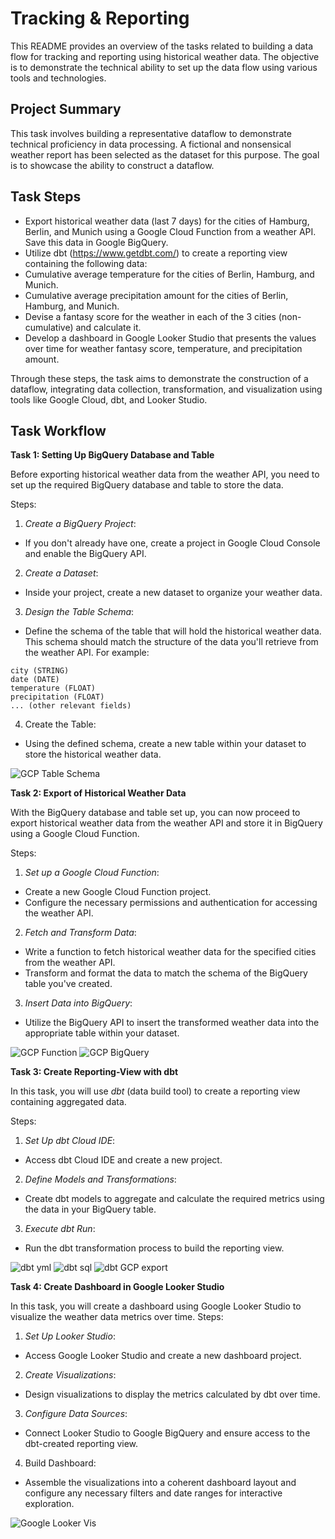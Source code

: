 # Tracking & Reporting

This README provides an overview of the tasks related to building a data flow for tracking and reporting using historical weather data. The objective is to demonstrate the technical ability to set up the data flow using various tools and technologies.

## Project Summary

This task involves building a representative dataflow to demonstrate technical proficiency in data processing. A fictional and nonsensical weather report has been selected as the dataset for this purpose. The goal is to showcase the ability to construct a dataflow.

## Task Steps
* Export historical weather data (last 7 days) for the cities of Hamburg, Berlin, and Munich using a Google Cloud Function from a weather API. Save this data in Google BigQuery.
* Utilize dbt (https://www.getdbt.com/) to create a reporting view containing the following data:
* Cumulative average temperature for the cities of Berlin, Hamburg, and Munich.
* Cumulative average precipitation amount for the cities of Berlin, Hamburg, and Munich.
* Devise a fantasy score for the weather in each of the 3 cities (non-cumulative) and calculate it.
* Develop a dashboard in Google Looker Studio that presents the values over time for weather fantasy score, temperature, and precipitation amount.

Through these steps, the task aims to demonstrate the construction of a dataflow, integrating data collection, transformation, and visualization using tools like Google Cloud, dbt, and Looker Studio.

## Task Workflow

**Task 1: Setting Up BigQuery Database and Table**

Before exporting historical weather data from the weather API, you need to set up the required BigQuery database and table to store the data.

Steps:
1. *Create a BigQuery Project*:
* If you don't already have one, create a project in Google Cloud Console and enable the BigQuery API.
2. *Create a Dataset*:
* Inside your project, create a new dataset to organize your weather data.
3. *Design the Table Schema*:
* Define the schema of the table that will hold the historical weather data. This schema should match the structure of the data you'll retrieve from the weather API. For example:
```
city (STRING)
date (DATE)
temperature (FLOAT)
precipitation (FLOAT)
... (other relevant fields)
```
4. Create the Table:
* Using the defined schema, create a new table within your dataset to store the historical weather data.

![GCP Table Schema](https://github.com/d-kleine/gcp_dbt_challenge/blob/main/gcp_schema.png)

**Task 2: Export of Historical Weather Data**

With the BigQuery database and table set up, you can now proceed to export historical weather data from the weather API and store it in BigQuery using a Google Cloud Function.

Steps:
1. *Set up a Google Cloud Function*:
* Create a new Google Cloud Function project.
* Configure the necessary permissions and authentication for accessing the weather API.
2. *Fetch and Transform Data*:
* Write a function to fetch historical weather data for the specified cities from the weather API.
* Transform and format the data to match the schema of the BigQuery table you've created.
3. *Insert Data into BigQuery*:
* Utilize the BigQuery API to insert the transformed weather data into the appropriate table within your dataset.

![GCP Function](https://github.com/d-kleine/gcp_dbt_challenge/blob/main/gcp_function.png)
![GCP BigQuery](https://github.com/d-kleine/gcp_dbt_challenge/blob/main/gcp_table_preview.png)

**Task 3: Create Reporting-View with dbt**

In this task, you will use *dbt* (data build tool) to create a reporting view containing aggregated data.

Steps:
1. *Set Up dbt Cloud IDE*:
* Access dbt Cloud IDE and create a new project.
2. *Define Models and Transformations*:
* Create dbt models to aggregate and calculate the required metrics using the data in your BigQuery table.
3. *Execute dbt Run*:
* Run the dbt transformation process to build the reporting view.

![dbt yml](https://github.com/d-kleine/gcp_dbt_challenge/blob/main/dbt_yml.png)
![dbt sql](https://github.com/d-kleine/gcp_dbt_challenge/blob/main/dbt_sql.png)
![dbt GCP export](https://github.com/d-kleine/gcp_dbt_challenge/blob/main/gcp_dbt_aggtable.png)

**Task 4: Create Dashboard in Google Looker Studio**

In this task, you will create a dashboard using Google Looker Studio to visualize the weather data metrics over time.
Steps:

1. *Set Up Looker Studio*:
* Access Google Looker Studio and create a new dashboard project.
2. *Create Visualizations*:
* Design visualizations to display the metrics calculated by dbt over time.
3. *Configure Data Sources*:
* Connect Looker Studio to Google BigQuery and ensure access to the dbt-created reporting view.
4. Build Dashboard:
* Assemble the visualizations into a coherent dashboard layout and configure any necessary filters and date ranges for interactive exploration.

![Google Looker Vis](https://github.com/d-kleine/gcp_dbt_challenge/blob/main/looker_vis.png)
